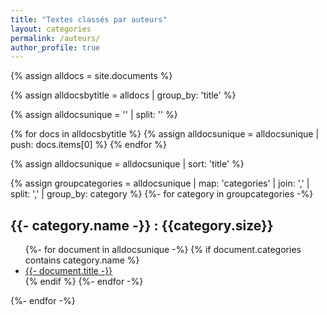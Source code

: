 ```yaml
---
title: "Textes classés par auteurs"
layout: categories
permalink: /auteurs/
author_profile: true
---
```


{% assign alldocs = site.documents %}	

{% assign alldocsbytitle = alldocs | group_by: 'title' %}	

{% assign alldocsunique = '' | split: '' %}

{% for docs in alldocsbytitle %}
    {% assign alldocsunique = alldocsunique | push: docs.items[0] %}
{% endfor %}

{% assign alldocsunique = alldocsunique | sort: 'title' %}

{% assign groupcategories =  alldocsunique | map: 'categories' | join: ','  | split: ','  | group_by: category %}
{%- for category in groupcategories -%}
<h2 id="{{category.name | replace: ' ', '-' | downcase}}">{{- category.name -}} : {{category.size}}</h2>
<ul>
	{%- for document in alldocsunique -%}
    	{% if document.categories contains category.name %}
        	 <li><a href="https://eyssette.github.io/dossiers{{- document.url -}}">{{- document.title -}}</a></li>
		 {% endif %}
    {%- endfor -%}
</ul>
{%- endfor -%}